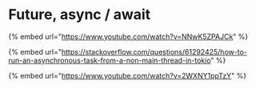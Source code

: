 # Future, async / await

{% embed url="https://www.youtube.com/watch?v=NNwK5ZPAJCk" %}

{% embed url="https://stackoverflow.com/questions/61292425/how-to-run-an-asynchronous-task-from-a-non-main-thread-in-tokio" %}

{% embed url="https://www.youtube.com/watch?v=2WXNY1ppTzY" %}

